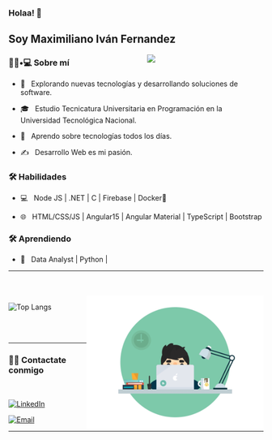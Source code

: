 ### Holaa! 👋<h2> Soy Maximiliano Iván Fernandez</h2>

<img align='right' src="https://media.giphy.com/media/M9gbBd9nbDrOTu1Mqx/giphy.gif" width="230">

<h3> 👨🏻•💻 Sobre mí </h3>



- 🤔 &nbsp; Explorando nuevas tecnologías y desarrollando soluciones de software.

- 🎓 &nbsp; Estudio Tecnicatura Universitaria en Programación en la  Universidad Tecnológica Nacional.

- 🌱 &nbsp; Aprendo sobre tecnologías todos los días.

- ✍️ &nbsp; Desarrollo Web es mi pasión.



<h3>🛠 Habilidades</h3>



- 💻 &nbsp; Node JS | .NET | C | Firebase | Docker🐳

- 🌐 &nbsp; HTML/CSS/JS | Angular15 | Angular Material | TypeScript | Bootstrap 

<!--

- 🛢 &nbsp; MySQL | SQL Server

- 🔧 &nbsp; Git 

- 🖥 &nbsp; Illustrator| Photoshop 

-->



<h3>🛠 Aprendiendo</h3>

- 🔧 &nbsp; Data Analyst | Python | 

<hr>

<br/>

<br/>

<img src="https://github.com/nirala69/nirala69/blob/master/70804f7e25b11f29db904f2fa7b4cd9d.gif" width="350" align='right'>

![Top Langs](https://github-readme-stats.vercel.app/api/top-langs/?username=maxifernandez1999&show_icons=true)

<br><br>



<hr>



<h3> 🤝🏻 Contactate conmigo </h3>

<br>



<p align="center">

<a href="https://www.linkedin.com/in/maximiliano-ivan-fernandez/"><img alt="LinkedIn" src="https://img.shields.io/badge/LinkedIn-Maxi%20Fernandez-blue?style=flat-square&logo=linkedin"></a>

<a href="mailto:fmaximiliano443@gmail.com"><img alt="Email" src="https://img.shields.io/badge/Email-fmaximiliano443@gmail.com-blue?style=flat-square&logo=gmail"></a>

</p>






<hr>


